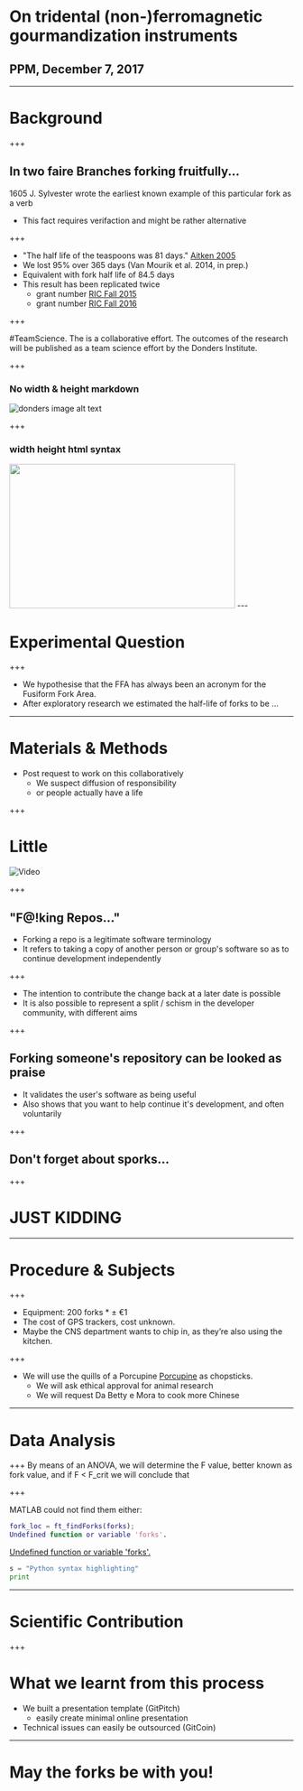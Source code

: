 # On tridental (non-)ferromagnetic gourmandization instruments
## PPM, December 7, 2017

---

# Background

+++

## In two faire Branches forking fruitfully...
1605 J. Sylvester wrote the earliest known example of this particular fork as a verb
- This fact requires verifaction and might be rather alternative

+++

- "The half life of the teaspoons was 81 days." [Aitken 2005](https://doi.org/10.1136/bmj.331.7531.1498)
- We lost 95% over 365 days (Van Mourik et al. 2014, in prep.) 
- Equivalent with fork half life of 84.5 days
- This result has been replicated twice
  - grant number [RIC Fall 2015](https://docs.google.com/document/d/15jg1YHpHG_-xchWnq9zHXQoU33K2eqEI97rbhe0TdVI) 
  - grant number [RIC Fall 2016](https://docs.google.com/document/d/1JwDWR4ktyRerZ78i_v9WBSoHi2pvvsan2ejlBvIaXpU)

+++

#TeamScience. The is a collaborative effort. The outcomes of the research will be published as a team science effort by the Donders Institute.

+++
### No width & height markdown
![donders image alt text](http://www.ru.nl/publish/pages/796445/from_molecule_to_population_fw.png)

+++
### width height html syntax
<img alt-text="molecule to population" src='http://www.ru.nl/publish/pages/796445/from_molecule_to_population_fw.png' width=400 height=256/>
---

# Experimental Question
+++
- We hypothesise that the FFA has always been an acronym for the Fusiform Fork Area.
- After exploratory research we estimated the half-life of forks to be ...

---
# Materials & Methods
- Post request to work on this collaboratively
  - We suspect diffusion of responsibility
  - or people actually have a life

+++

# Little
![Video](https://www.youtube.com/embed/MaGSG7Lselk?start=6)


+++

## "F@!king Repos..."
- Forking a repo is a legitimate software terminology
- It refers to taking a copy of another person or group's software so as to continue development independently

+++

- The intention to contribute the change back at a later date is possible
- It is also possible to represent a split / schism in the developer community, with different aims


+++

## Forking someone's repository can be looked as praise
- It validates the user's software as being useful
- Also shows that you want to help continue it's development, and often voluntarily

+++


## Don't forget about sporks...

+++

# JUST KIDDING

---

# Procedure & Subjects

+++

- Equipment: 200 forks * ± €1
- The cost of GPS trackers, cost unknown. 
- Maybe the CNS department wants to chip in, as they’re also using the kitchen.

+++

- We will use the quills of a Porcupine [Porcupine](https://timvanmourik.github.io/Porcupine) as chopsticks. 
  - We will ask ethical approval for animal research 
  - We will request Da Betty e Mora to cook more Chinese

---

# Data Analysis

+++
By means of an ANOVA, we will determine the F value, better known as fork value, and if F < F_crit we will conclude that 

+++

MATLAB could not find them either:
```MATLAB
fork_loc = ft_findForks(forks);
Undefined function or variable 'forks'.
```
[Undefined function or variable 'forks'.]()

```python
s = "Python syntax highlighting"
print
```

---
# Scientific Contribution

+++

# What we learnt from this process
- We built a presentation template (GitPitch)
  - easily create minimal online presentation
- Technical issues can easily be outsourced (GitCoin)

---

# May the forks be with you!
